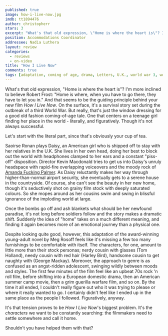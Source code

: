 ```yaml
---
published: true
image: how-i-live-now.jpg
imdb: tt1894476
author: christopherr 
stars: 3
excerpt: "What's that old expression, \"Home is where the heart is\"? I'm more inclined to believe Robert Frost: \"Home is where, when you have to go there, they have to let you in.\""
position: Accommodations Coordinator
addressee: Nadia Luthera
layout: review
categories: 
  - reviews
  - on-video
title: "How I Live Now"
comments: true
tags: [adaptation, coming of age, drama, Letters, U.K., world war 3, world war three, WW3, WWIII, YA, young aduklt]
---
```

What's that old expression, "Home is where the heart is"? I'm more inclined to believe Robert Frost: "Home is where, when you have to go there, they have to let you in." And that seems to be the guiding principle behind your new film _How I Live Now_. On the surface, it's a survival story set during the outbreak of a third World War. But really, that's just the window dressing for a good old fashion coming-of-age tale. One that centers on a teenage girl finding her place in the world - literally, and figuratively. Though it's not always successful.

Let's start with the literal part, since that's obviously your cup of tea.

Saoirse Ronan plays Daisy, an American girl who is shipped off to stay with her relatives in the U.K.  She lives in her own head, doing her best to block out the world with headphones clamped to her ears and a constant "piss-off" disposition. Director Kevin Macdonald tries to get us into Daisy's unruly headspace with rapid-fire overlapping voiceovers and the moody rock of [Amanda Fucking Palmer][1]. As Daisy reluctantly makes her way through higher-than-normal airport security, she eventually gets to a serene house in the countryside.  Of course, she can't see the beauty in her new home, though it's seductively shot on grainy film stock with deeply saturated colours. So she mopes around as her cousins swim and swing in blissful ignorance of the imploding world at large.

   [1]: http://amandapalmer.net/

Once the bombs go off and ash blankets what should be her newfound paradise, it's not long before soldiers follow and the story makes a dramatic shift. Suddenly the idea of "home" takes on a much different meaning, and finding it again becomes more of an emotional journey than a physical one.

Despite looking quite good, however, this adaptation of the award-winning young-adult novel by Meg Rosoff feels like it's missing a few too many furnishings to be comfortable with itself. The characters, for one, amount to little more than their stock personas; nerdy cousin with glasses (Tom Holland), needy cousin with red hair (Harley Bird), handsome cousin to get naughty with (George Mackay). Moreover, the approach to genre is as confused as an angst-ridden adolescent, swinging wildly between moods and styles. The first few minutes of the film feel like an upbeat 70s rock 'n roll film, before shifting into a European domestic drama, then an American summer camp movie, then a grim guerilla warfare film, and so on. By the time it all ended, I couldn't really figure out who it was trying to please or where it really wanted to go. I certainly didn't feel like I ended up in the same place as the people I followed.  Figuratively, anyway.

It's that tension proves to be _How I Live Now_'s biggest problem. It's the _characters_ we want to be constantly searching: the filmmakers need to settle somewhere and call it home. 

Shouldn't you have helped them with that?
